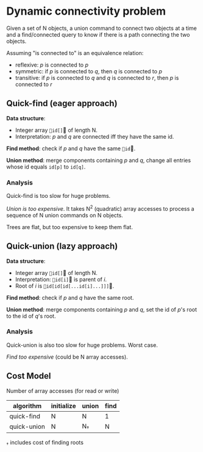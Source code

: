 # Dynamic connectivity problem

Given a set of N objects, a union command to connect two objects at a time and a
find/connected query to know if there is a path connecting the two objects.

Assuming "is connected to" is an equivalence relation:
- reflexive: *p* is connected to *p*
- symmetric: if *p* is connected to *q*, then *q* is connected to *p*
- transitive: if *p* is connected to *q* and *q* is connected to *r*, then *p*
  is connected to *r*


## Quick-find (eager approach)

**Data structure**:
- Integer array `id[]` of length N.
- Interpretation: *p* and *q* are connected iff they have the same id.

**Find method**: check if *p* and *q* have the same `id`.

**Union method**: merge components containing *p* and *q*, change all entries
whose id equals `id[p]` to `id[q]`.

### Analysis

Quick-find is too slow for huge problems.

*Union is too expensive*. It takes N<sup>2</sup> (quadratic) array accesses to process a sequence of
N union commands on N objects.

Trees are flat, but too expensive to keep them flat.

## Quick-union (lazy approach)

**Data structure**:
- Integer array `id[]` of length N.
- Interpretation: `id[i]` is parent of *i*.
- Root of *i* is `id[id[id[...id[i]...]]]`.

**Find method**: check if *p* and *q* have the same root.

**Union method**: merge components containing *p* and *q*, set the id of *p*'s
root to the id of *q*'s root.

### Analysis

Quick-union is also too slow for huge problems. Worst case.

*Find too expensive* (could be N array accesses).

## Cost Model

Number of array accesses (for read or write)

| algorithm   | initialize | union             | find |
| ----------- | ---------- | ----------------- | ---- |
| quick-find  |     N      |   N               |   1  |
| quick-union |     N      |   N<sub>†</sub>   |   N  |

<sub>†</sub>  includes cost of finding roots
